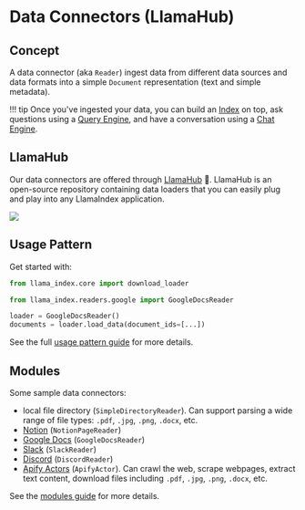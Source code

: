 # Data Connectors (LlamaHub)

## Concept

A data connector (aka `Reader`) ingest data from different data sources and data formats into a simple `Document` representation (text and simple metadata).

!!! tip
    Once you've ingested your data, you can build an [Index](/python/framework/module_guides/indexing/index) on top, ask questions using a [Query Engine](/python/framework/module_guides/deploying/query_engine/index), and have a conversation using a [Chat Engine](/python/framework/module_guides/deploying/chat_engines/index).

## LlamaHub

Our data connectors are offered through [LlamaHub](https://llamahub.ai/) 🦙.
LlamaHub is an open-source repository containing data loaders that you can easily plug and play into any LlamaIndex application.

![](/python/framework/_static/data_connectors/llamahub.png)

## Usage Pattern

Get started with:

```python
from llama_index.core import download_loader

from llama_index.readers.google import GoogleDocsReader

loader = GoogleDocsReader()
documents = loader.load_data(document_ids=[...])
```

See the full [usage pattern guide](/python/framework/module_guides/loading/connector/usage_pattern) for more details.

## Modules

Some sample data connectors:

- local file directory (`SimpleDirectoryReader`). Can support parsing a wide range of file types: `.pdf`, `.jpg`, `.png`, `.docx`, etc.
- [Notion](https://developers.notion.com/) (`NotionPageReader`)
- [Google Docs](https://developers.google.com/docs/api) (`GoogleDocsReader`)
- [Slack](https://api.slack.com/) (`SlackReader`)
- [Discord](https://discord.com/developers/docs/intro) (`DiscordReader`)
- [Apify Actors](https://llamahub.ai/l/readers/llama-index-readers-apify) (`ApifyActor`). Can crawl the web, scrape webpages, extract text content, download files including `.pdf`, `.jpg`, `.png`, `.docx`, etc.

See the [modules guide](/python/framework/module_guides/loading/connector/modules) for more details.

